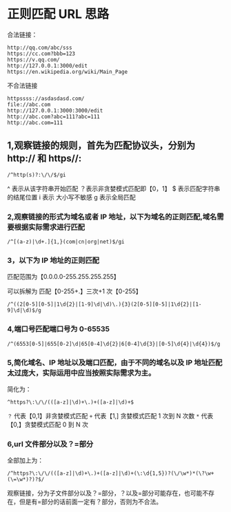 # 正则匹配 URL 思路

合法链接：

```
http://qq.com/abc/sss
https://cc.com?bbb=123
https://v.qq.com/
http://127.0.0.1:3000/edit
https://en.wikipedia.org/wiki/Main_Page
```

不合法链接

```
httpssss://asdasdasd.com/
file://abc.com
http://127.0.0.1:3000:3000/edit
http://abc.com?abc=111?abc=111
http://abc.com=111
```

## 1,观察链接的规则，首先为匹配协议头，分别为 http:// 和 https//:

```
/^http(s)?:\/\/$/gi
```

^ 表示从该字符串开始匹配
？表示非贪婪模式匹配即【0，1】
\$ 表示匹配字符串的结尾位置
i 表示 大小写不敏感
g 表示全局匹配

### 2,观察链接的形式为域名或者 IP 地址，以下为域名的正则匹配,域名需要根据实际需求进行匹配

```
/^[(a-z)|\d+.]{1,}(com|cn|org|net)$/gi
```

### 3，以下为 IP 地址的正则匹配

匹配范围为【0.0.0.0-255.255.255.255】

可以拆解为 匹配【0-255+.】三次+1 次【0-255】

```
/^((2[0-5][0-5]|1\d{2}|[1-9]\d|\d)\.){3}(2[0-5][0-5]|1\d{2}|[1-9]\d|\d)$/g
```

### 4,端口号匹配端口号为 0-65535

```
/^(6553[0-5]|655[0-2]\d|65[0-4]\d{2}|6[0-4]\d{3}|[0-5]\d{4}|\d{4})$/g
```

### 5,简化域名、IP 地址以及端口匹配，由于不同的域名以及 IP 地址匹配太过庞大，实际运用中应当按照实际需求为主。

简化为：

```
^https?\:\/\/(([a-z]|\d)+\.)+([a-z]|\d)+$
```

`？` 代表【0,1】非贪婪模式匹配
`+`  代表【1,] 贪婪模式匹配 1 次到 N 次数
`*`  代表【0,】贪婪模式匹配 0 到 N 次

### 6,url 文件部分以及？=部分

全部加上为：

```
/^https?\:\/\/(([a-z]|\d)+\.)+([a-z]|\d)+(\:\d{1,5})?(\/\w*)*(\?\w+(\=\w*)?)?$/
```

观察链接，分为子文件部分以及？=部分，？以及=部分可能存在，也可能不存在，但是有=部分的话前面一定有？部分，否则为不合法。

